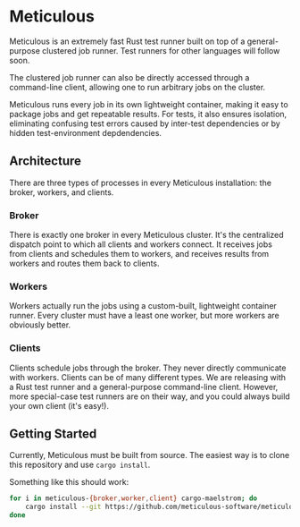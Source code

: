 # Meticulous

Meticulous is an extremely fast Rust test runner built on top of a
general-purpose clustered job runner. Test runners for other languages will
follow soon.

The clustered job runner can also be directly accessed through a command-line
client, allowing one to run arbitrary jobs on the cluster.

Meticulous runs every job in its own lightweight container, making it easy to
package jobs and get repeatable results. For tests, it also ensures isolation,
eliminating confusing test errors caused by inter-test dependencies or by
hidden test-environment depdendencies.

## Architecture

There are three types of processes in every Meticulous installation: the broker, workers,
and clients.

### Broker

There is exactly one broker in every Meticulous cluster. It's the centralized
dispatch point to which all clients and workers connect. It receives jobs from
clients and schedules them to workers, and receives results from workers and
routes them back to clients.

### Workers

Workers actually run the jobs using a custom-built, lightweight container
runner. Every cluster must have a least one worker, but more workers are
obviously better.

### Clients

Clients schedule jobs through the broker. They never directly communicate
with workers. Clients can be of many different types. We are releasing with a
Rust test runner and a general-purpose command-line client. However, more
special-case test runners are on their way, and you could always build your own
client (it's easy!).

## Getting Started

Currently, Meticulous must be built from source. The easiest way is to clone
this repository and use `cargo install`.

Something like this should work:

```sh
for i in meticulous-{broker,worker,client} cargo-maelstrom; do
    cargo install --git https://github.com/meticulous-software/meticulous.git $i
done
```
